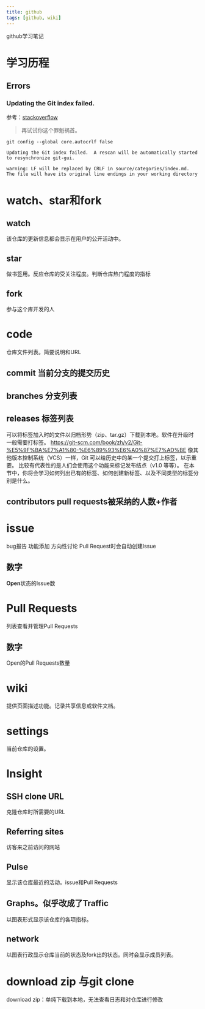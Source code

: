 ```yaml
---
title: github
tags: [github, wiki]
---
```

github学习笔记
<!-- more -->
# 学习历程
## Errors
### Updating the Git index failed.
参考：[stackoverflow](https://stackoverflow.com/questions/10573815/why-is-updating-the-git-index-failed-displayed)
> 再试试你这个罪魁祸首。
```
git config --global core.autocrlf false
```

```
Updating the Git index failed.  A rescan will be automatically started to resynchronize git-gui.

warning: LF will be replaced by CRLF in source/categories/index.md.
The file will have its original line endings in your working directory
```
#  watch、star和fork
## watch
该仓库的更新信息都会显示在用户的公开活动中。
## star
做书签用。反应仓库的受关注程度。判断仓库热门程度的指标
## fork
参与这个库开发的人
# code
仓库文件列表。简要说明和URL
## commit 当前分支的提交历史
## branches 分支列表
## releases 标签列表 
可以将标签加入时的文件以归档形势（zip、tar.gz）下载到本地。软件在升级时一般需要打标签。
https://git-scm.com/book/zh/v2/Git-%E5%9F%BA%E7%A1%80-%E6%89%93%E6%A0%87%E7%AD%BE
像其他版本控制系统（VCS）一样，Git 可以给历史中的某一个提交打上标签，以示重要。 比较有代表性的是人们会使用这个功能来标记发布结点（v1.0 等等）。 在本节中，你将会学习如何列出已有的标签、如何创建新标签、以及不同类型的标签分别是什么。
## contributors pull requests被采纳的人数+作者
# issue
bug报告
功能添加
方向性讨论
Pull Request时会自动创建Issue
## 数字
**Open**状态的Issue数
# Pull Requests
列表查看并管理Pull Requests
## 数字
Open的Pull Requests数量
# wiki
提供页面描述功能。记录共享信息或软件文档。
# settings
当前仓库的设置。
# Insight
## SSH clone URL
克隆仓库时所需要的URL
## Referring sites
访客来之前访问的网站
## Pulse
显示该仓库最近的活动。issue和Pull Requests
## Graphs。似乎改成了Traffic
以图表形式显示该仓库的各项指标。
## network
以图表行政显示仓库当前的状态及fork出的状态。同时会显示成员列表。
# download zip 与git clone
download zip：单纯下载到本地，无法查看日志和对仓库进行修改
